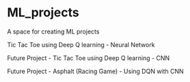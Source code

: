 # ML_projects
 A space for creating ML projects
 
 
 Tic Tac Toe using Deep Q learning - Neural Network
 
 Future Project - Tic Tac Toe using Deep Q learning - CNN
 
 
 Future Project - Asphalt (Racing Game) - Using DQN with CNN 
